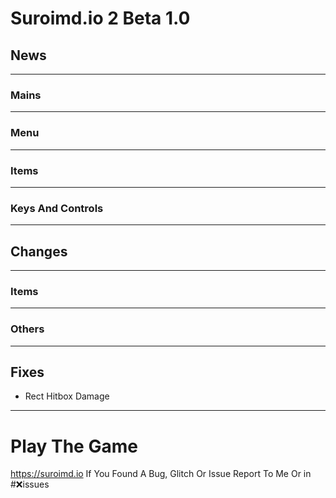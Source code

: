 # Suroimd.io 2 Beta 1.0
## News
__                                                                                                      __
### Mains

__                                                                                                      __
### Menu

__                                                                                                      __
### Items

__                                                                                                      __
### Keys And Controls

__                                                                                                      __
## Changes
__                                                                                                      __
### Items

__                                                                                                      __
### Others

__                                                                                                      __
## Fixes
* Rect Hitbox Damage
__                                                                                                      __
# Play The Game
https://suroimd.io
If You Found A Bug, Glitch Or Issue Report To Me Or in #❌issues